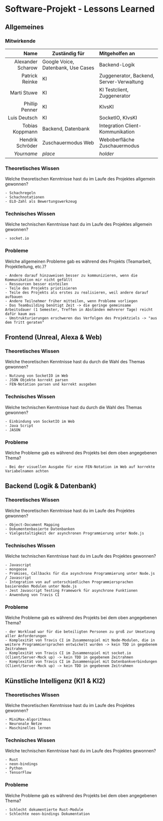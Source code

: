 # Software-Projekt - Lessons Learned

## Allgemeines

### Mitwirkende

Name              | Zuständig für                      | Mitgeholfen an                           |
-----------------:|------------------------------------|:-----------------------------------------|
Alexander Scharow | Google Voice, Datenbank, Use Cases | Backend-Logik                            |
Patrick Reinke    | KI                                 | Zuggenerator, Backend, Server-Verwaltung |
Marti Stuwe       | KI                                 | KI Testclient, Zuggenerator              |
Phillip Penner    | KI                                 | KIvsKI                                   |
Luis Deutsch      | KI                                 | SocketIO, KIvsKI                         |
Tobias Koppmann   | Backend, Datenbank                 | Integration Client-Kommunikation         |
Hendrik Schröder  | Zuschauermodus Web				   | Weboberfläche Zuschauermodus
_Yourname_        | _place_                            | _holder_                                 |

### Theoretisches Wissen
Welche theoretischen Kenntnisse hast du im Laufe des Projektes allgemein gewonnen?

```
- Schachregeln
- Schachnotationen
- ELO-Zahl als Bewertungswerkzeug
```

### Technisches Wissen
Welche technischen Kenntnisse hast du im Laufe des Projektes allgemein gewonnen?

```
- socket.io
```

### Probleme
Welche allgemeinen Probleme gab es während des Projekts (Teamarbeit, Projektleitung, etc.)?

```
- Andere darauf hinzuweisen besser zu kommunizieren, wenn die Kommunikation mir nicht gefällt
- Ressourcen besser einteilen
- Teile des Projekts priotisieren
- Teile des Projekts als erstes zu realisieren, weil andere darauf aufbauen
- Andere Teilnehmer früher mitteilen, wenn Probleme vorliegen
- Das Teambuilding benötigt Zeit -> die geringe gemeinsame Arbeitsdauer (1 Semester, Treffen in Abständen mehrerer Tage) reicht dafür kaum aus
- Umstrukturierungen erschweren das Verfolgen des Projektziels -> "aus dem Tritt geraten"
```

## Frontend (Unreal, Alexa & Web)

### Theoretisches Wissen
Welche theoretischen Kenntnisse hast du durch die Wahl des Themas gewonnen?

```
- Nutzung von SocketIO im Web
- JSON Objekte korrekt parsen
- FEN-Notation parsen und korrekt ausgeben
```

### Technisches Wissen
Welche technischen Kenntnisse hast du durch die Wahl des Themas gewonnen?

```
- Einbindung von SocketIO im Web
- Java Script
- JASON
```

### Probleme
Welche Probleme gab es während des Projekts bei dem oben angegebenen Thema?

```
- Bei der visuellen Ausgabe für eine FEN-Notation im Web auf korrekte Variabelnamen achten
```

## Backend (Logik & Datenbank)

### Theoretisches Wissen
Welche theoretischen Kenntnisse hast du im Laufe des Projektes gewonnen?

```
- Object-Document Mapping
- Dokumentenbasierte Datenbanken
- Vielgestaltigkeit der asynchronen Programmierung unter Node.js
```

### Technisches Wissen
Welche technischen Kenntnisse hast du im Laufe des Projektes gewonnen?

```
- Javascript
- mongoose
- Promises, Callbacks für die asynchrone Programmierung unter Node.js / Javascript
- Integration von auf unterschiedlichen Programmiersprachen basierenden Modulen unter Node.js
- Jest Javascript Testing Framework für asynchrone Funktionen
- Anwendung von Travis CI
```

### Probleme
Welche Probleme gab es während des Projekts bei dem oben angegebenen Thema?

```
- der Workload war für die beteiligten Personen zu groß zur Umsetzung aller Anforderungen
- Komplexität von Travis CI im Zusammenspiel mit Node-Modulen, die in weitere Programmiersprachen entwickelt wurden -> kein TDD in gegebenem Zeitrahmen
- Komplexität von Travis CI im Zusammenspiel mit socket.io (Client/Server-Mock up) -> kein TDD in gegebenem Zeitrahmen
- Komplexität von Travis CI im Zusammenspiel mit Datenbankverbindungen (Client/Server-Mock up) -> kein TDD in gegebenem Zeitrahmen
```

## Künstliche Intelligenz (KI1 & KI2)

### Theoretisches Wissen
Welche theoretischen Kenntnisse hast du im Laufe des Projektes gewonnen?

```
- MiniMax-Algorithmus
- Neuronale Netze
- Maschinelles lernen
```

### Technisches Wissen
Welche technischen Kenntnisse hast du im Laufe des Projektes gewonnen?

```
- Rust
- neon-bindings
- Python
- TensorFlow
```

### Probleme
Welche Probleme gab es während des Projekts bei dem oben angegebenen Thema?

```
- Schlecht dokumentierte Rust-Module
- Schlechte neon-bindings Dokumentation
```
